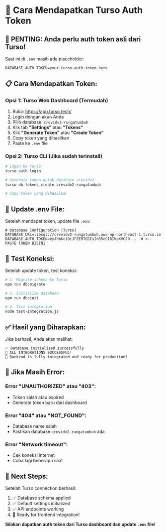 # 🔑 Cara Mendapatkan Turso Auth Token

## 🎯 **PENTING: Anda perlu auth token asli dari Turso!**

Saat ini di `.env` masih ada placeholder:
```env
DATABASE_AUTH_TOKEN=your-turso-auth-token-here
```

## 📋 **Cara Mendapatkan Token:**

### **Opsi 1: Turso Web Dashboard (Termudah)**
1. Buka: https://app.turso.tech/
2. Login dengan akun Anda
3. Pilih database: `crevidv2-rungatumbuh`
4. Klik tab **"Settings"** atau **"Tokens"**
5. Klik **"Generate Token"** atau **"Create Token"**
6. Copy token yang dihasilkan
7. Paste ke `.env` file

### **Opsi 2: Turso CLI (Jika sudah terinstall)**
```bash
# Login ke Turso
turso auth login

# Generate token untuk database crevidv2
turso db tokens create crevidv2-rungatumbuh

# Copy token yang dihasilkan
```

## 🔧 **Update .env File:**

Setelah mendapat token, update file `.env`:

```env
# Database Configuration (Turso)
DATABASE_URL=libsql://crevidv2-rungatumbuh.aws-ap-northeast-1.turso.io
DATABASE_AUTH_TOKEN=eyJhbGciOiJFZERTQSIsInR5cCI6IkpXVCJ9...  # <-- PASTE TOKEN DISINI
```

## 🧪 **Test Koneksi:**

Setelah update token, test koneksi:

```bash
# 1. Migrate schema ke Turso
npm run db:migrate

# 2. Initialize database
npm run db:init

# 3. Test integration
node test-integration.js
```

## ✅ **Hasil yang Diharapkan:**

Jika berhasil, Anda akan melihat:
```
✅ Database initialized successfully
🎉 ALL INTEGRATIONS SUCCESSFUL!
🚀 Backend is fully integrated and ready for production!
```

## 🚨 **Jika Masih Error:**

### Error "UNAUTHORIZED" atau "403":
- Token salah atau expired
- Generate token baru dari dashboard

### Error "404" atau "NOT_FOUND":
- Database name salah
- Pastikan database `crevidv2-rungatumbuh` ada

### Error "Network timeout":
- Cek koneksi internet
- Coba lagi beberapa saat

## 🎯 **Next Steps:**

Setelah Turso connection berhasil:
1. ✅ Database schema applied
2. ✅ Default settings initialized  
3. ✅ API endpoints working
4. 🚀 Ready for frontend integration!

**Silakan dapatkan auth token dari Turso dashboard dan update `.env` file!**